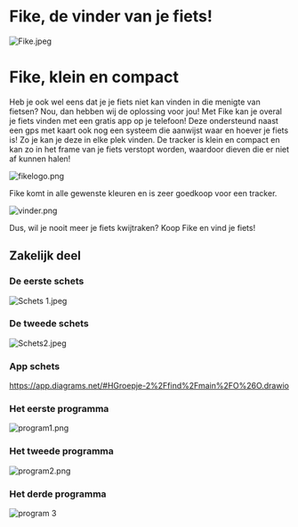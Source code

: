 # Fike, de vinder van je fiets!

![Fike.jpeg](Fike.jpeg)



# Fike, klein en compact
Heb je ook wel eens dat je je fiets niet kan vinden in die menigte van fietsen? Nou, dan hebben wij de oplossing voor jou! Met Fike kan je overal je fiets vinden met een gratis app op je telefoon! Deze ondersteund naast een gps met kaart ook nog een systeem die aanwijst waar en hoever je fiets is! Zo je kan je deze in elke plek vinden. De tracker is klein en compact en kan zo in het frame van je fiets verstopt worden, waardoor dieven die er niet af kunnen halen!


![fikelogo.png](fikelogo.png)

Fike komt in alle gewenste kleuren en is zeer goedkoop voor een tracker.

![vinder.png](vinder.png)

Dus, wil je nooit meer je fiets kwijtraken? Koop Fike en vind je fiets!

## Zakelijk deel

### De eerste schets
![Schets 1.jpeg](Schets%201.jpeg)


### De tweede schets
![Schets2.jpeg](Schets2.jpeg)


### App schets
https://app.diagrams.net/#HGroepje-2%2Ffind%2Fmain%2FO%26O.drawio


### Het eerste programma
![program1.png](program1.png)


### Het tweede programma
![program2.png](program2.png)


### Het derde programma
![program 3](program3.png)





